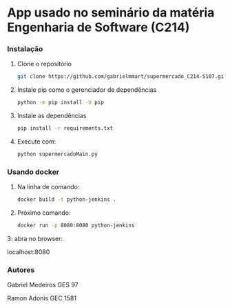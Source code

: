 # App usado no seminário da matéria Engenharia de Software (C214)

### Instalação

1. Clone o repositório

   ```sh
   git clone https://github.com/gabrielmmart/supermercado_C214-S107.git
   ```
2. Instale pip como o gerenciador de dependências

   ```sh
   python -m pip install -U pip
   ```
3. Instale as dependências

   ```sh
   pip install -r requirements.txt
   ```
4. Execute com:

   ```sh
   python supermercadoMain.py 
   ```
### Usando docker
   
1. Na linha de comando:

   ```sh
   docker build -t python-jenkins . 
   ```
2. Próximo comando:

   ```sh
   docker run -p 8080:8080 python-jenkins
   ```
   
3: abra no browser:

   localhost:8080
   
### Autores

Gabriel Medeiros GES 97

Ramon Adonis GEC 1581
